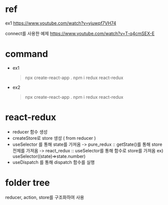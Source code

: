 # ref

ex1
https://www.youtube.com/watch?v=yjuwpf7VH74

connect를 사용한 예제
https://www.youtube.com/watch?v=T-q4cmSEX-E

# command

- ex1

  > npx create-react-app .
  > npm i redux react-redux

- ex2
  > npx create-react-app .
  > npm i redux react-redux

# react-redux

- reducer 함수 생성
- createStore로 store 생성 ( from reducer )
- useSelector 를 통해 state를 가져옴
  -> pure_redux :: getState()를 통해 store전체를 가져옴
  -> react_redux :: useSelector를 통해 함수로 store를 가져옴
  ex) useSelector((state)=>state.number)
- useDispatch 를 통해 dispatch 함수를 실행

# folder tree

reducer, action, store를 구조화하여 사용

